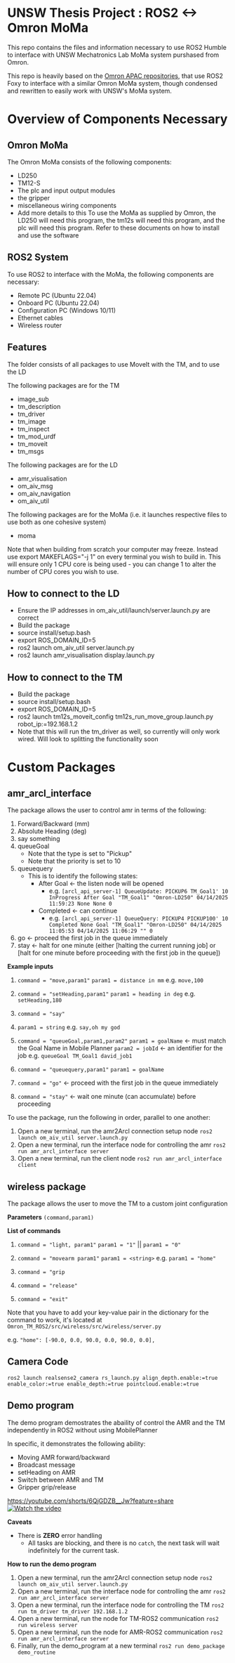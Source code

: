# UNSW Thesis Project : ROS2 <-> Omron MoMa
This repo contains the files and information necessary to use ROS2 Humble to interface with UNSW Mechatronics Lab MoMa system purshased from Omron. 

This repo is heavily based on the [Omron APAC repositories](https://github.com/OmronAPAC), that use ROS2 Foxy to interface with a similar Omron MoMa system, though condensed and rewritten to easily work with UNSW's MoMa system.

# Overview of Components Necessary
## Omron MoMa
The Omron MoMa consists of the following components:
- LD250
- TM12-S
- The plc and input output modules
- the gripper
- miscellaneous wiring components
- Add more details to this
To use the MoMa as supplied by Omron, the LD250 will need this program, the tm12s will need this program, and the plc will need this program. Refer to these documents on how to install and use the software
## ROS2 System
To use ROS2 to interface with the MoMa, the following components are necessary:
- Remote PC (Ubuntu 22.04)
- Onboard PC (Ubuntu 22.04)
- Configuration PC (Windows 10/11)
- Ethernet cables
- Wireless router

## Features
The folder consists of all packages to use MoveIt with the TM, and to use the LD

The following packages are for the TM
  - image_sub
  - tm_description
  - tm_driver
  - tm_image
  - tm_inspect
  - tm_mod_urdf
  - tm_moveit
  - tm_msgs

The following packages are for the LD
  - amr_visualisation
  - om_aiv_msg
  - om_aiv_navigation
  - om_aiv_util

The following packages are for the MoMa (i.e. it launches respective files to use both as one cohesive system)
  - moma

Note that when building from scratch your computer may freeze. Instead use export MAKEFLAGS="-j 1" on every terminal you wish to build in. This will ensure only 1 CPU core is being used - you can change 1 to alter the number of CPU cores you wish to use.

## How to connect to the LD
  - Ensure the IP addresses in om_aiv_util/launch/server.launch.py are correct
  - Build the package
  - source install/setup.bash
  - export ROS_DOMAIN_ID=5
  - ros2 launch om_aiv_util server.launch.py
  - ros2 launch amr_visualisation display.launch.py

## How to connect to the TM
  - Build the package
  - source install/setup.bash
  - export ROS_DOMAIN_ID=5
  - ros2 launch tm12s_moveit_config tm12s_run_move_group.launch.py robot_ip:=192.168.1.2
  - Note that this will run the tm_driver as well, so currently will only work wired. Will look to splitting the functionality soon

# Custom Packages


## amr_arcl_interface
The package allows the user to control amr in terms of the following:
1. Forward/Backward (mm)
2. Absolute Heading (deg)
3. say something
4. queueGoal
	* Note that the type is set to "Pickup"
	* Note that the priority is set to 10
5. queuequery
   *  This is to identify the following states:
		* After Goal <- the listen node will be opened
    		* e.g. `[arcl_api_server-1] QueueUpdate: PICKUP6 TM_Goal1' 10 InProgress After Goal "TM_Goal1" "Omron-LD250" 04/14/2025 11:59:23 None None 0`
		* Completed <- can continue
    		* e.g. `[arcl_api_server-1] QueueQuery: PICKUP4 PICKUP100' 10 Completed None Goal "TM_Goal1" "Omron-LD250" 04/14/2025 11:05:53 04/14/2025 11:06:29 "" 0`
6. go <- proceed the first job in the queue immediately
7. stay <- halt for one minute (either [halting the current running job] or [halt for one minute before proceeding with the first job in the queue])


**Example inputs**
1. `command = "move,param1"` 
   `param1 = distance in mm` e.g. `move,100`

2. `command = "setHeading,param1"`
	`param1 = heading in deg` e.g. `setHeading,180`

3. `command = "say"`
4. `param1 = string` e.g. `say,oh my god`

5. `command = "queueGoal,param1,param2"`
   `param1 = goalName` <- must match the Goal Name in Mobile Planner
   `param2 = jobId` <- an identifier for the job
   e.g. `queueGoal TM_Goal1 david_job1`

6. `command = "queuequery,param1"`
   `param1 = goalName`

7. `command = "go"` <- proceed with the first job in the queue immediately

8. `command = "stay"` <- wait one minute (can accumulate) before proceeding

To use the package, run the following in order, parallel to one another:

1. Open a new terminal, run the amr2Arcl connection setup node
`ros2 launch om_aiv_util server.launch.py `
1. Open a new terminal, run the interface node for controlling the amr
`ros2 run amr_arcl_interface server `
1. Open a new terminal, run the client node
`ros2 run amr_arcl_interface client`

## wireless package
The package allows the user to move the TM to a custom joint configuration

**Parameters**
`(command,param1)`

**List of commands**
1. `command = "light, param1"` 
   `param1 = "1"` || `param1 = "0"`

2. `command = "movearm param1"`
	`param1 = <string>` e.g. `param1 = "home"`

3. `command = "grip`

4. `command = "release"`

5. `command = "exit"`

Note that you have to add your key-value pair in the dictionary for the command to work, it's located at `Omron_TM_ROS2/src/wireless/src/wireless/server.py`

e.g. `"home": [-90.0, 0.0, 90.0, 0.0, 90.0, 0.0],`

## Camera Code

`ros2 launch realsense2_camera rs_launch.py align_depth.enable:=true enable_color:=true enable_depth:=true pointcloud.enable:=true`

## Demo program

The demo program demostrates the abaility of control the AMR and the TM independently in ROS2 without using MobilePlanner

In specific, it demonstrates the following ability:
* Moving AMR forward/backward
* Broadcast message
* setHeading on AMR
* Switch between AMR and TM
* Gripper grip/release

https://youtube.com/shorts/6QjGDZB__Jw?feature=share
[![Watch the video](https://img.youtube.com/vi/6QjGDZB__Jw/0.jpg)](https://www.youtube.com/watch?v=6QjGDZB__Jw)

**Caveats**
* There is **ZERO** error handling
  * All tasks are blocking, and there is no `catch`, the next task will wait indefinitely for the current task.

**How to run the demo program**
1. Open a new terminal, run the amr2Arcl connection setup node
`ros2 launch om_aiv_util server.launch.py `
1. Open a new terminal, run the interface node for controlling the amr
`ros2 run amr_arcl_interface server`
1. Open a new terminal, run the interface node for controlling the TM
`ros2 run tm_driver tm_driver 192.168.1.2`
1. Open a new terminal, run the node for TM-ROS2 communication
`ros2 run wireless server`
1. Open a new terminal, run the node for AMR-ROS2 communication
`ros2 run amr_arcl_interface server`
1. Finally, run the demo_program at a new terminal
`ros2 run demo_package demo_routine`